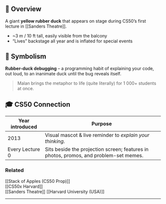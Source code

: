 
## 🎈 Overview  
A giant **yellow rubber duck** that appears on stage during CS50’s first lecture in [[Sanders Theatre]].  
- ~3 m / 10 ft tall, easily visible from the balcony  
- “Lives” backstage all year and is inflated for special events  

## 💭 Symbolism  
**Rubber-duck debugging** – a programming habit of explaining your code, out loud, to an inanimate duck until the bug reveals itself.  
> Malan brings the metaphor to life (quite literally) for 1 000+ students at once.

## 🎓 CS50 Connection  
| Year introduced | Purpose |
|-----------------|----------|
| 2013 | Visual mascot & live reminder to *explain your thinking*. |
| Every Lecture 0 | Sits beside the projection screen; features in photos, promos, and problem-set memes. |

### Related  
[[Stack of Apples (CS50 Prop)]]  
[[CS50x Harvard]]  
[[Sanders Theatre]]
[[Harvard University (USA)]]


---